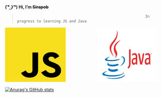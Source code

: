 **( ͡° ͜ʖ ͡°) Hi,  I’m ~~Sirapob~~**
>                                                                In progress to learning JS and Java

<span>
<img src="JS.png" style="width:200px;height:180px;">
<img align="right"src="Java.jpg" style="width:200px;height:180px;">
</span>


[![Anurag's GitHub stats](https://github-readme-stats.vercel.app/api?username=fluffyhugger)](https://github.com/Sirapob/github-readme-stats)

